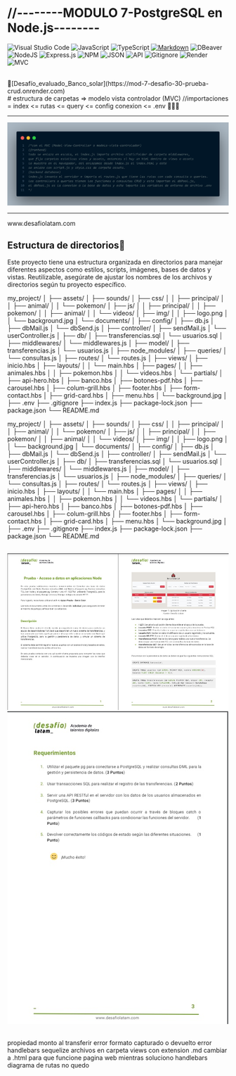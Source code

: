 # //--------MODULO 7-PostgreSQL en Node.js--------
![Visual Studio Code](https://img.shields.io/badge/Visual%20Studio%20Code-0078d7.svg?style=for-the-badge&logo=visual-studio-code&logoColor=white)
![JavaScript](https://img.shields.io/badge/javascript-%23323330.svg?style=for-the-badge&logo=javascript&logoColor=%23F7DF1E)
![TypeScript](https://img.shields.io/badge/typescript-%23007ACC.svg?style=for-the-badge&logo=typescript&logoColor=white)
[![Markdown](https://img.shields.io/badge/Markdown-000000?style=for-the-badge&logo=markdown&logoColor=white)](https://www.markdownguide.org/)
![DBeaver](https://img.shields.io/badge/DBeaver-183059?style=for-the-badge&logo=dbeaver&logoColor=white)
![NodeJS](https://img.shields.io/badge/node.js-6DA55F?style=for-the-badge&logo=node.js&logoColor=white)
![Express.js](https://img.shields.io/badge/express.js-%23404d59.svg?style=for-the-badge&logo=express&logoColor=%2361DAFB)
![NPM](https://img.shields.io/badge/NPM-%23CB3837.svg?style=for-the-badge&logo=npm&logoColor=white)
![JSON](https://img.shields.io/badge/JSON-000000?style=for-the-badge&logo=json&logoColor=white)
![API](https://img.shields.io/badge/API-FF6F61?style=for-the-badge&logo=api&logoColor=white)
![Gitignore](https://img.shields.io/badge/Gitignore-F05032?style=for-the-badge&logo=git&logoColor=white)
![Render](https://img.shields.io/badge/Render-%46E3B7.svg?style=for-the-badge&logo=render&logoColor=white)
![MVC](https://img.shields.io/badge/MVC-FF6F61?style=for-the-badge&logoColor=white)

<br>
🚀[Desafío_evaluado_Banco_solar](https://mod-7-desafio-30-prueba-crud.onrender.com)
<br>
# estructura de carpetas => modelo vista controlador (MVC)
//importaciones = 
index <= rutas <= query <= config conexion <= .env
👨🏽‍💻
<Hr>
    <img src="./assets/img/foto_MVC_backend_db_fronted.png" alt="">      
<Hr>
www.desafiolatam.com
<br> 

## Estructura de directorios🚀

Este proyecto tiene una estructura organizada en directorios para manejar diferentes aspectos como estilos, scripts, imágenes, bases de datos y vistas. Reutilizable, asegúrate de ajustar los nombres de los archivos y directorios según tu proyecto específico.

my_project/
│
├── assets/
│   ├── sounds/
│   ├── css/
│   │   ├── principal/
│   │   ├── animal/
│   │   └── pokemon/
│   ├── js/
│   │   ├── principal/
│   │   ├── pokemon/
│   │   ├── animal/
│   │   └── videos/
│   ├── img/
│   │   ├── logo.png
│   │   └── background.jpg
│   └── documents/
│
├── config/
│   ├── db.js
│   ├── dbMail.js
│   └── dbSend.js
│
├── controller/
│   ├── sendMail.js
│   └── userController.js
│
├── db/
│   ├── transferencias.sql
│   └── usuarios.sql
│
├── middlewares/
│   └── middlewares.js
│
├── model/
│   ├── transferencias.js
│   └── usuarios.js
│
├── node_modules/
│
├── queries/
│   └── consultas.js
│
├── routes/
│   └── routes.js
│
├── views/
│   ├── inicio.hbs
│   ├── layouts/
│   │   └── main.hbs
│   ├── pages/
│   │   ├── animales.hbs
│   │   ├── pokemon.hbs
│   │   └── videos.hbs
│   └── partials/
│       ├── api-hero.hbs
│       ├── banco.hbs
│       ├── botones-pdf.hbs
│       ├── carousel.hbs
│       ├── colum-grill.hbs
│       ├── footer.hbs
│       ├── form-contact.hbs
│       ├── grid-card.hbs
│       ├── menu.hbs
│       └── background.jpg
│
├── .env
├── .gitignore
├── index.js
├── package-lock.json
├── package.json
└── README.md

my_project/ │ ├── assets/ │ ├── sounds/ │ ├── css/ │ │ ├── principal/ │ │ ├── animal/ │ │ └── pokemon/ │ ├── js/ │ │ ├── principal/ │ │ ├── pokemon/ │ │ ├── animal/ │ │ └── videos/ │ ├── img/ │ │ ├── logo.png │ │ └── background.jpg │ └── documents/ │ ├── config/ │ ├── db.js │ ├── dbMail.js │ └── dbSend.js │ ├── controller/ │ ├── sendMail.js │ └── userController.js │ ├── db/ │ ├── transferencias.sql │ └── usuarios.sql │ ├── middlewares/ │ └── middlewares.js │ ├── model/ │ ├── transferencias.js │ └── usuarios.js │ ├── node_modules/ │ ├── queries/ │ └── consultas.js │ ├── routes/ │ └── routes.js │ ├── views/ │ ├── inicio.hbs │ ├── layouts/ │ │ └── main.hbs │ ├── pages/ │ │ ├── animales.hbs │ │ ├── pokemon.hbs │ │ └── videos.hbs │ └── partials/ │ ├── api-hero.hbs │ ├── banco.hbs │ ├── botones-pdf.hbs │ ├── carousel.hbs │ ├── colum-grill.hbs │ ├── footer.hbs │ ├── form-contact.hbs │ ├── grid-card.hbs │ ├── menu.hbs │ └── background.jpg │ ├── .env ├── .gitignore ├── index.js ├── package-lock.json ├── package.json └── README.md

<br>
<img src="./assets/img/1.jpg" alt="">
<img src="./assets/img/2.jpg" alt="">
<img src="./assets/img/3.jpg" alt="">

propiedad monto al transferir error formato capturado o devuelto
error handlebars
sequelize 
archivos en carpeta views con extension .md cambiar a .html para que funcione pagina web mientras soluciono handlebars
diagrama de rutas no quedo